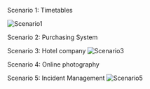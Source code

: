 Scenario 1: Timetables

![Scenario1](https://github.com/nisia289/INRE-UAL--Blanco---2023-/blob/main/LAB0/diagram1.png)




Scenario 2: Purchasing System 
<!-- tutaj zadanie 2 -->




Scenario 3: Hotel company 
![Scenario3](https://github.com/nisia289/INRE-UAL--Blanco---2023-/blob/main/LAB0/theImageOfScenario3Hotel.png)





Scenario 4: Online photography 
<!-- tutaj zadanie 4 -->




Scenario 5: Incident Management 
![Scenario5](https://github.com/nisia289/INRE-UAL--Blanco---2023-/blob/main/LAB0/diagram5.png)







